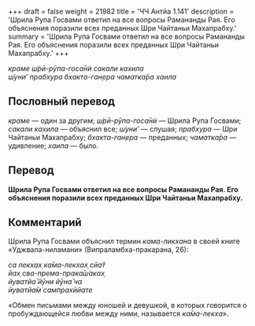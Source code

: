 +++
draft = false
weight = 21982
title = 'ЧЧ Антйа 1.141'
description = 'Шрила Рупа Госвами ответил на все вопросы Рамананды Рая. Его объяснения поразили всех преданных Шри Чайтаньи Махапрабху.'
summary = 'Шрила Рупа Госвами ответил на все вопросы Рамананды Рая. Его объяснения поразили всех преданных Шри Чайтаньи Махапрабху.'
+++

_краме ш́рӣ-рӯпа-госа̄н̃и сакали кахила  
ш́уни’ прабхура бхакта-ган̣ера чаматка̄ра хаила_

## Пословный перевод

_краме_ — один за другим; _ш́рӣ_\-_рӯпа_\-_госа̄н̃и_ — Шрила Рупа Госвами; _сакали_ _кахила_ — объяснил все; _ш́уни’_ — слушая; _прабхура_ — Шри Чайтаньи Махапрабху; _бхакта_\-_ган̣ера_ — преданных; _чаматка̄ра_ — удивление; _хаила_ — было.

## Перевод

**Шрила Рупа Госвами ответил на все вопросы Рамананды Рая. Его объяснения поразили всех преданных Шри Чайтаньи Махапрабху.**

## Комментарий

Шрила Рупа Госвами объяснил термин _кама-ликхана_ в своей книге «Уджвала-ниламани» (Випраламбха-пракарана, 26):

_са лекхах̣ ка̄ма-лекхах̣ сйа̄т  
йах̣ сва-према-прака̄ш́аках̣  
йуватйа̄ йӯни йӯна̄ ча  
йуватйа̄м̇ сампрахӣйате_

«Обмен письмами между юношей и девушкой, в которых говорится о пробуждающейся любви между ними, называется _ка̄ма-лекха_».
